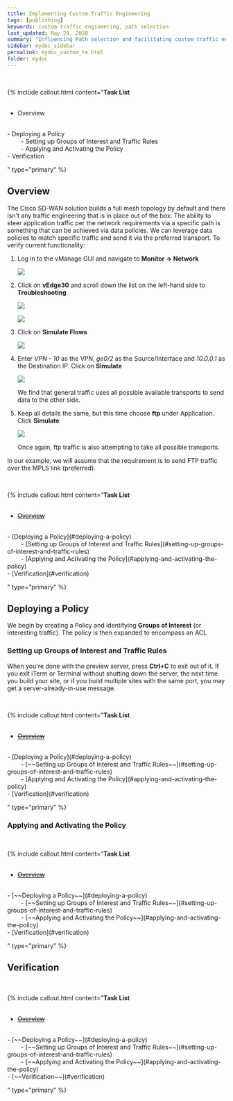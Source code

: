 ```yaml
---
title: Implementing Custom Traffic Engineering
tags: [publishing]
keywords: custom traffic engineering, path selection
last_updated: May 29, 2020
summary: "Influencing Path selection and facilitating custom traffic engineering in Cisco SD-WAN"
sidebar: mydoc_sidebar
permalink: mydoc_custom_te.html
folder: mydoc
---
```


<br/>

{% include callout.html content="**Task List**
<br/><br/>

- Overview
<br/>
- Deploying a Policy
<br/>
&nbsp;&nbsp;&nbsp;&nbsp;&nbsp;&nbsp;&nbsp;&nbsp;- Setting up Groups of Interest and Traffic Rules
<br/>
&nbsp;&nbsp;&nbsp;&nbsp;&nbsp;&nbsp;&nbsp;&nbsp;- Applying and Activating the Policy
    <br/>
- Verification
<br/>

" type="primary" %}

## Overview

The Cisco SD-WAN solution builds a full mesh topology by default and there isn't any traffic engineering that is in place out of the box. The ability to steer application traffic per the network requirements via a specific path is something that can be achieved via data policies. We can leverage data policies to match specific traffic and send it via the preferred transport. To verify current functionality:

1. Log in to the vManage GUI and navigate to **Monitor -> Network**

    ![](/images/DataPol_TrafficEng/01_mon.PNG)

2. Click on **vEdge30** and scroll down the list on the left-hand side to **Troubleshooting**

    ![](/images/DataPol_TrafficEng/02_ve30.PNG)

    ![](/images/DataPol_TrafficEng/03_tshoot.PNG)

3. Click on **Simulate Flows**

    ![](/images/DataPol_TrafficEng/04_flow.PNG)

4. Enter *VPN - 10* as the VPN, *ge0/2* as the Source/Interface and *10.0.0.1* as the Destination IP. Click on **Simulate**

    ![](/images/DataPol_TrafficEng/05_sim.PNG)

    We find that general traffic uses all possible available transports to send data to the other side.

5. Keep all details the same, but this time choose **ftp** under Application. Click **Simulate**

    ![](/images/DataPol_TrafficEng/06_ftp.PNG)

    Once again, ftp traffic is also attempting to take all possible transports.

In our example, we will assume that the requirement is to send FTP traffic over the MPLS link (preferred).

<br/>

{% include callout.html content="**Task List**
<br/><br/>

- [~~Overview~~](#overview)
<br/>
- [Deploying a Policy](#deploying-a-policy)
<br/>
&nbsp;&nbsp;&nbsp;&nbsp;&nbsp;&nbsp;&nbsp;&nbsp;- [Setting up Groups of Interest and Traffic Rules](#setting-up-groups-of-interest-and-traffic-rules)
<br/>
&nbsp;&nbsp;&nbsp;&nbsp;&nbsp;&nbsp;&nbsp;&nbsp;- [Applying and Activating the Policy](#applying-and-activating-the-policy)
    <br/>
- [Verification](#verification)
<br/>

" type="primary" %}

## Deploying a Policy

We begin by creating a Policy and identifying **Groups of Interest** (or interesting traffic). The policy is then expanded to encompass an ACL
### Setting up Groups of Interest and Traffic Rules

When you're done with the preview server, press **Ctrl+C** to exit out of it. If you exit iTerm or Terminal without shutting down the server, the next time you build your site, or if you build multiple sites with the same port, you may get a server-already-in-use message.

<br/>

{% include callout.html content="**Task List**
<br/><br/>

- [~~Overview~~](#overview)
<br/>
- [Deploying a Policy](#deploying-a-policy)
<br/>
&nbsp;&nbsp;&nbsp;&nbsp;&nbsp;&nbsp;&nbsp;&nbsp;- [~~Setting up Groups of Interest and Traffic Rules~~](#setting-up-groups-of-interest-and-traffic-rules)
<br/>
&nbsp;&nbsp;&nbsp;&nbsp;&nbsp;&nbsp;&nbsp;&nbsp;- [Applying and Activating the Policy](#applying-and-activating-the-policy)
    <br/>
- [Verification](#verification)
<br/>

" type="primary" %}

### Applying and Activating the Policy

<br/>

{% include callout.html content="**Task List**
<br/><br/>

- [~~Overview~~](#overview)
<br/>
- [~~Deploying a Policy~~](#deploying-a-policy)
<br/>
&nbsp;&nbsp;&nbsp;&nbsp;&nbsp;&nbsp;&nbsp;&nbsp;- [~~Setting up Groups of Interest and Traffic Rules~~](#setting-up-groups-of-interest-and-traffic-rules)
<br/>
&nbsp;&nbsp;&nbsp;&nbsp;&nbsp;&nbsp;&nbsp;&nbsp;- [~~Applying and Activating the Policy~~](#applying-and-activating-the-policy)
    <br/>
- [Verification](#verification)
<br/>

" type="primary" %}

## Verification

<br/>

{% include callout.html content="**Task List**
<br/><br/>

- [~~Overview~~](#overview)
<br/>
- [~~Deploying a Policy~~](#deploying-a-policy)
<br/>
&nbsp;&nbsp;&nbsp;&nbsp;&nbsp;&nbsp;&nbsp;&nbsp;- [~~Setting up Groups of Interest and Traffic Rules~~](#setting-up-groups-of-interest-and-traffic-rules)
<br/>
&nbsp;&nbsp;&nbsp;&nbsp;&nbsp;&nbsp;&nbsp;&nbsp;- [~~Applying and Activating the Policy~~](#applying-and-activating-the-policy)
    <br/>
- [~~Verification~~](#verification)
<br/>

" type="primary" %}
